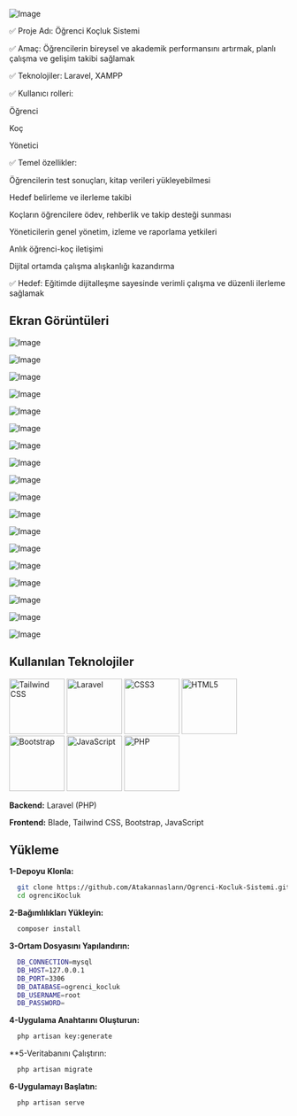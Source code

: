![Image](https://github.com/user-attachments/assets/3fedb8af-9c39-42e8-ab1c-03c37c7906ce)

✅ Proje Adı: Öğrenci Koçluk Sistemi

✅ Amaç: Öğrencilerin bireysel ve akademik performansını artırmak, planlı çalışma ve gelişim takibi sağlamak

✅ Teknolojiler: Laravel, XAMPP

✅ Kullanıcı rolleri:

Öğrenci

Koç

Yönetici

✅ Temel özellikler:

Öğrencilerin test sonuçları, kitap verileri yükleyebilmesi

Hedef belirleme ve ilerleme takibi

Koçların öğrencilere ödev, rehberlik ve takip desteği sunması

Yöneticilerin genel yönetim, izleme ve raporlama yetkileri

Anlık öğrenci-koç iletişimi

Dijital ortamda çalışma alışkanlığı kazandırma

✅ Hedef: Eğitimde dijitalleşme sayesinde verimli çalışma ve düzenli ilerleme sağlamak


  
## Ekran Görüntüleri

![Image](https://github.com/user-attachments/assets/caa5f9a5-1b4e-4b7b-a3d0-54758ae5a5b0)

![Image](https://github.com/user-attachments/assets/0b402469-09ec-4e4f-a1b1-6b4e461a12a6)

![Image](https://github.com/user-attachments/assets/48abf195-6f1c-4355-a961-eb12be74c0e0)

![Image](https://github.com/user-attachments/assets/7ebca2d3-b16f-4b92-8578-336aaa92aafa)

![Image](https://github.com/user-attachments/assets/d62d9c3f-deee-4d4b-8df4-41b558aca86e)

![Image](https://github.com/user-attachments/assets/92483d9b-83ed-45c0-aede-eda0a22c55e0)

![Image](https://github.com/user-attachments/assets/da6b7fb1-7757-4e34-9189-5ecf2628f7f3)

![Image](https://github.com/user-attachments/assets/14ed4c19-0089-4b90-bd4f-b863a4f823bd)

![Image](https://github.com/user-attachments/assets/20528c3a-f047-4a68-bb01-ad947f6789fc)

![Image](https://github.com/user-attachments/assets/783180b1-aeb9-478f-a2da-e6c6c0c9f2bd)

![Image](https://github.com/user-attachments/assets/df3223b8-ec75-4b8a-9a3c-0218b0be6b38)

![Image](https://github.com/user-attachments/assets/2c23e5d8-adb8-4a80-93cc-599722bee34d)

![Image](https://github.com/user-attachments/assets/38b01e10-4680-4410-a275-08655dccdbe8)

![Image](https://github.com/user-attachments/assets/379fef24-b0c1-4672-b5de-64e2b3842945)

![Image](https://github.com/user-attachments/assets/3484ce7d-3015-4361-b635-0ecdd0b8f845)

![Image](https://github.com/user-attachments/assets/6029eaac-7689-49a7-9e24-095ba8e1b6bb)

![Image](https://github.com/user-attachments/assets/8002891b-97e8-4e18-afc9-d28266fdfa04)

![Image](https://github.com/user-attachments/assets/1a5adf94-157c-46d3-84ee-18887867f035)
  
## Kullanılan Teknolojiler
<img src="https://upload.wikimedia.org/wikipedia/commons/d/d5/Tailwind_CSS_Logo.svg" alt="Tailwind CSS" width="100" /> <img src="https://laravel.com/img/logomark.min.svg" alt="Laravel" width="100" /> <img src="https://upload.wikimedia.org/wikipedia/commons/6/62/CSS3_logo.svg" alt="CSS3" width="100" /> <img src="https://upload.wikimedia.org/wikipedia/commons/6/61/HTML5_logo_and_wordmark.svg" alt="HTML5" width="100" /> <img src="https://upload.wikimedia.org/wikipedia/commons/b/b2/Bootstrap_logo.svg" alt="Bootstrap" width="100" /> <img src="https://upload.wikimedia.org/wikipedia/commons/6/6a/JavaScript-logo.png" alt="JavaScript" width="100" /> <img src="https://upload.wikimedia.org/wikipedia/commons/2/27/PHP-logo.svg" alt="PHP" width="100" />

**Backend:** Laravel (PHP)

**Frontend:** Blade, Tailwind CSS, Bootstrap, JavaScript 


## Yükleme 

**1-Depoyu Klonla:**

```bash 
  git clone https://github.com/Atakannaslann/Ogrenci-Kocluk-Sistemi.git
  cd ogrenciKocluk  
```
**2-Bağımlılıkları Yükleyin:**
```bash 
  composer install 
```
**3-Ortam Dosyasını Yapılandırın:**
```bash 
  DB_CONNECTION=mysql
  DB_HOST=127.0.0.1
  DB_PORT=3306
  DB_DATABASE=ogrenci_kocluk
  DB_USERNAME=root
  DB_PASSWORD=
```
**4-Uygulama Anahtarını Oluşturun:**
```bash 
  php artisan key:generate
```
**5-Veritabanını Çalıştırın:
```bash 
  php artisan migrate
```
**6-Uygulamayı Başlatın:**
```bash 
  php artisan serve
```    
